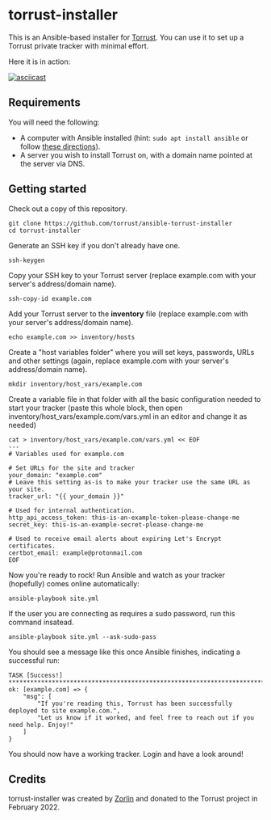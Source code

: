 # torrust-installer
This is an Ansible-based installer for [Torrust](https://github.com/torrust/torrust). You can use it to set up a Torrust private tracker with minimal effort.

Here it is in action:

[![asciicast](https://asciinema.org/a/zlvMM1ehO1E7zFfwF6YAFWhWG.svg)](https://asciinema.org/a/zlvMM1ehO1E7zFfwF6YAFWhWG)

## Requirements

You will need the following:

* A computer with Ansible installed (hint: `sudo apt install ansible` or follow [these directions](https://docs.ansible.com/ansible/latest/installation_guide/intro_installation.html#installing-ansible-on-specific-operating-systems)).
* A server you wish to install Torrust on, with a domain name pointed at the server via DNS.

## Getting started

Check out a copy of this repository.

```
git clone https://github.com/torrust/ansible-torrust-installer
cd torrust-installer
```

Generate an SSH key if you don't already have one.

```
ssh-keygen
```

Copy your SSH key to your Torrust server (replace example.com with your server's address/domain name).

```
ssh-copy-id example.com
```

Add your Torrust server to the **inventory** file (replace example.com with your server's address/domain name).

```
echo example.com >> inventory/hosts
```

Create a "host variables folder" where you will set keys, passwords, URLs and other settings (again, replace example.com with your server's address/domain name).

```
mkdir inventory/host_vars/example.com
```

Create a variable file in that folder with all the basic configuration needed to start your tracker (paste this whole block, then open inventory/host_vars/example.com/vars.yml in an editor and change it as needed)

```
cat > inventory/host_vars/example.com/vars.yml << EOF
---
# Variables used for example.com

# Set URLs for the site and tracker
your_domain: "example.com"
# Leave this setting as-is to make your tracker use the same URL as your site.
tracker_url: "{{ your_domain }}"

# Used for internal authentication.
http_api_access_token: this-is-an-example-token-please-change-me
secret_key: this-is-an-example-secret-please-change-me

# Used to receive email alerts about expiring Let's Encrypt certificates.
certbot_email: example@protonmail.com
EOF
```

Now you're ready to rock! Run Ansible and watch as your tracker (hopefully) comes online automatically:

```
ansible-playbook site.yml
```

If the user you are connecting as requires a sudo password, run this command insatead.

```
ansible-playbook site.yml --ask-sudo-pass
```

You should see a message like this once Ansible finishes, indicating a successful run:

```
TASK [Success!] **********************************************************************************************
ok: [example.com] => {
    "msg": [
        "If you're reading this, Torrust has been successfully deployed to site example.com.",
        "Let us know if it worked, and feel free to reach out if you need help. Enjoy!"
    ]
}
```

You should now have a working tracker. Login and have a look around!

## Credits

torrust-installer was created by [Zorlin](https://github.com/zorlin/) and donated to the Torrust project in February 2022.
